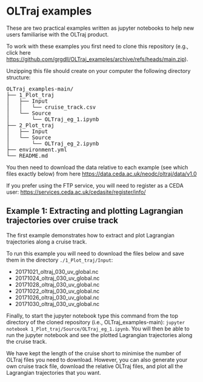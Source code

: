 # OLTraj examples
These are two practical examples written as jupyter notebooks to help new users familiarise with the OLTraj product.

To work with these examples you first need to clone this repository (e.g., click here https://github.com/grgdll/OLTraj_examples/archive/refs/heads/main.zip).

Unzipping this file should create on your computer the following directory structure:
<pre>
OLTraj_examples-main/              
├── 1_Plot_traj             
│   ├── Input               
│   │   └── cruise_track.csv   
│   └── Source            
│       └── OLTraj_eg_1.ipynb 
├── 2_Plot_traj              
│   ├── Input                 
│   └── Source             
│       └── OLTraj_eg_2.ipynb
├── environment.yml          
└── README.md                
</pre>

You then need to download the data relative to each example (see which files exactly below) from here https://data.ceda.ac.uk/neodc/oltraj/data/v1.0

If you prefer using the FTP service, you will need to register as a CEDA user: https://services.ceda.ac.uk/cedasite/register/info/

## Example 1: Extracting and plotting Lagrangian trajectories over cruise track
The first example demonstrates how to extract and plot Lagrangian trajectories along a cruise track.

To run this example you will need to download the files below and save them in the directory `./1_Plot_traj/Input`:

* 20171021_oltraj_030_uv_global.nc  
* 20171024_oltraj_030_uv_global.nc  
* 20171028_oltraj_030_uv_global.nc
* 20171022_oltraj_030_uv_global.nc
* 20171026_oltraj_030_uv_global.nc
* 20171030_oltraj_030_uv_global.nc 

Finally, to start the jupyter notebook type this command from the top directory of the cloned repository (i.e., OLTraj_examples-main): `jupyter notebook 1_Plot_traj/Source/OLTraj_eg_1.ipynb`.
You will then be able to run the jupyter notebook and see the plotted Lagrangian trajectories along the cruise track.

We have kept the length of the cruise short to minimise the number of OLTraj files you need to download. However, you can also generate your own cruise track file, download the relative OLTraj files, and plot all the Lagrangian trajectories that you want.


